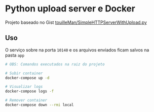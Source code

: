 # Python upload server e Docker

Projeto baseado no Gist [touilleMan/SimpleHTTPServerWithUpload.py](https://gist.github.com/touilleMan/eb02ea40b93e52604938)

## Uso

O serviço sobre na porta `10140` e os arquivos enviados ficam salvos na pasta `app`

```sh
# OBS: Comandos executados na raiz do projeto

# Subir container
docker-compose up -d

# Visualizar logs
docker-compose logs -f

# Remover container
docker-compose down --rmi local
```
